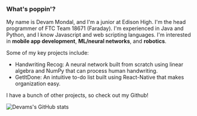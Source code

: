 ### What's poppin'?

My name is Devam Mondal, and I'm a junior at Edison High.
I'm the head programmer of FTC Team 18671 (Faraday).
I'm experienced in Java and Python, and I know Javascript and web scripting languages.
I'm interested in **mobile app development**, **ML/neural networks**, and **robotics**. 

Some of my key projects include:
* Handwriting Recog: A neural network built from scratch using linear algebra and NumPy that can process human handwriting.
* GetItDone: An intuitive to-do list built using React-Native that makes organization easy.

I have a bunch of other projects, so check out my Github!

![Devams's GitHub stats](https://github-readme-stats.vercel.app/api?username=dodesimo&show_icons=true&theme=radical)
